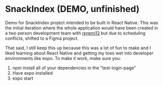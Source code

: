 # SnackIndex (DEMO, unfinished)

Demo for SnackIndex project intended to be built in React Native. This was the initial iteration where the whole application would have been created in a two person development team with [rpremi12](https://github.com/rpremi12/) but due to scheduling conflicts, shifted to a Figma project.

That said, I still keep this up because this was a lot of fun to make and I liked learning about React Native and getting my toes wet into developer environments like expo. To make it work, make sure you:

1. npm install all of your dependencies in the "test-login-page"
2. Have expo installed
3. expo start


